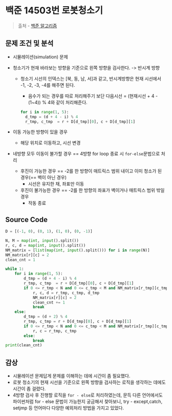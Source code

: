 # 백준 14503번 로봇청소기

> 출처 - [백준 알고리즘](https://www.acmicpc.net/)

## 문제 조건 및 분석

- 시뮬레이션(simulation) 문제

- 청소기가 현재 바라보는 방향을 기준으로 왼쪽 방향을 검사한다. -> 반시계 방향
  - 청소기 시선의 인덱스는 [북, 동, 남, 서]과 같고, 반시계방향은 현재 시선에서 -1, -2, -3, -4를 해주면 된다.
    
    - 음수가 되는 경우를 따로 처리해주기 보단 다음시선 = (현재시선 + 4 - (1~4)) % 4와 같이 처리해준다.
    
    ```python
    for i in range(1, 5):
      d_tmp = (d + 4 - i) % 4
      r_tmp, c_tmp  = r + D[d_tmp][0], c + D[d_tmp][1]
    ```
  
- 이동 가능한 방향이 있을 경우

  - 해당 위치로 이동하고, 시선 변경

- 네방향 모두 이동이 불가할 경우 == 4방향 for loop 종료 시 `for-else`문법으로 처리
  - 후진이 가능한 경우 == -2를 한 방향이 매트릭스 범위 내이고 이미 청소가 된 경우(== 벽이 아닌 경우)
    - 시선은 유지한 채, 좌표만 이동
  - 후진이 불가능한 경우 == -2를 한 방향의 좌표가 벽이거나 매트릭스 범위 밖일 경우
    - 작동 종료

## Source Code

```python
D = [(-1, 0), (0, 1), (1, 0), (0, -1)]

N, M = map(int, input().split())
r, c, d = map(int, input().split())
NM_matrix = [list(map(int, input().split())) for i in range(N)]
NM_matrix[r][c] = 2
clean_cnt = 1

while 1:
    for i in range(1, 5):
        d_tmp = (d + 4 - i) % 4
        r_tmp, c_tmp  = r + D[d_tmp][0], c + D[d_tmp][1]
        if 0 <= r_tmp < N and 0 <= c_tmp < M and NM_matrix[r_tmp][c_tmp] == 0:
            r, c, d = r_tmp, c_tmp, d_tmp
            NM_matrix[r][c] = 2
            clean_cnt += 1
            break
    else:
        d_tmp = (d + 2) % 4
        r_tmp, c_tmp = r + D[d_tmp][0], c + D[d_tmp][1]
        if 0 <= r_tmp < N and 0 <= c_tmp < M and NM_matrix[r_tmp][c_tmp] != 1:
            r, c = r_tmp, c_tmp
        else:
            break
print(clean_cnt)
```

## 감상

- 시뮬레이션 문제답게 문제를 이해하는 데에 시간이 좀 필요했다.
- 로봇 청소기의 현재 시선을 기준으로 왼쪽 방향을 검사하는 로직을 생각하는 데에도 시간이 좀 걸렸다.
- 4방향 검사 후 진행할 로직을 `for - else`로 처리하였는데, 문득 다른 언어에서도 파이썬처럼 for - else 문법이 가능한지 궁금해서 찾아보니, try - except,catch, setjmp 등 언어마다 다양한 예외처리 방법을 가지고 있었다.

